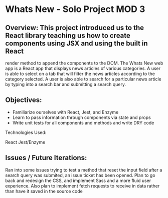 # Whats New - Solo Project MOD 3

## Overview: This project introduced us to the React library teaching us how to create components using JSX and using the built in React
render method to append the components to the DOM. The Whats New web app is a React app that displays news articles of various categories. 
A user is able to select on a tab that will filter the news articles according to the category selected. A user is also able to search for a
particular news article by typing into a search bar and submitting a search query. 

## Objectives: 

- Familiarize ourselves with React, Jest, and Enzyme 
- Learn to pass information through components via state and props
- Write unit tests for all components and methods and write DRY code

Technologies Used: 

React 
Jest/Enzyme


## Issues / Future Iterations: 

Ran into some issues trying to test a method that reset the input field after a search query was submited, an issue ticket has been opened.
Plan to go back and redesign the CSS, and implement Sass and a more fluid user experience. 
Also plan to implement fetch requests to receive in data rather than have it saved in the source code

